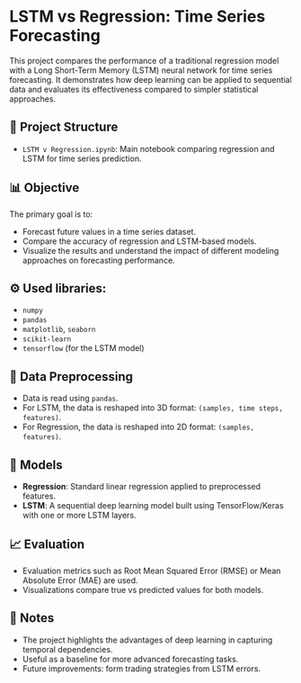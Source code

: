 # LSTM vs Regression: Time Series Forecasting

This project compares the performance of a traditional regression model with a Long Short-Term Memory (LSTM) neural network for time series forecasting. It demonstrates how deep learning can be applied to sequential data and evaluates its effectiveness compared to simpler statistical approaches.

## 📁 Project Structure

- `LSTM v Regression.ipynb`: Main notebook comparing regression and LSTM for time series prediction.

## 📊 Objective

The primary goal is to:
- Forecast future values in a time series dataset.
- Compare the accuracy of regression and LSTM-based models.
- Visualize the results and understand the impact of different modeling approaches on forecasting performance.

## ⚙️ Used libraries:
- `numpy`
- `pandas`
- `matplotlib`, `seaborn`
- `scikit-learn`
- `tensorflow` (for the LSTM model)

## 🧹 Data Preprocessing

- Data is read using `pandas`.
- For LSTM, the data is reshaped into 3D format: `(samples, time steps, features)`.
- For Regression, the data is reshaped into 2D format: `(samples, features)`.

## 🧠 Models

- **Regression**: Standard linear regression applied to preprocessed features.
- **LSTM**: A sequential deep learning model built using TensorFlow/Keras with one or more LSTM layers.

## 📈 Evaluation

- Evaluation metrics such as Root Mean Squared Error (RMSE) or Mean Absolute Error (MAE) are used.
- Visualizations compare true vs predicted values for both models.

## 📝 Notes

- The project highlights the advantages of deep learning in capturing temporal dependencies.
- Useful as a baseline for more advanced forecasting tasks.
- Future improvements: form trading strategies from LSTM errors.
